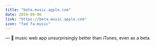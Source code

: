 ```yaml
---
title: "beta.music.apple.com"
date: 2019-09-06
link: "https://beta.music.apple.com"
icon: "fad fa-music"
---
```

—  music web app unsurprisingly better than iTunes, even as a beta.

